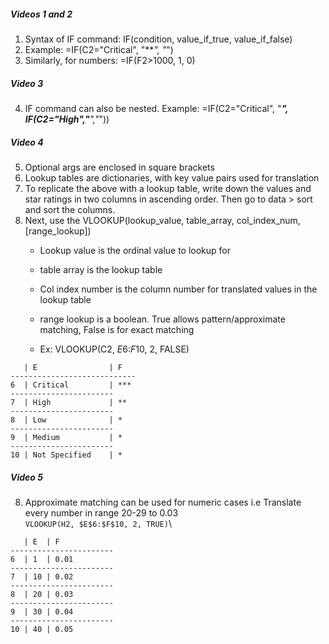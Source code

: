 ##### Videos 1 and 2
1. Syntax of IF command: IF(condition, value_if_true, value_if_false)
2. Example: =IF(C2="Critical", "***", "*")
3. Similarly, for numbers: =IF(F2>1000, 1, 0)
##### Video 3
4. IF command can also be nested. Example: =IF(C2="Critical", "***", IF(C2="High","**","*"))
##### Video 4
5. Optional args are enclosed in square brackets
6. Lookup tables are dictionaries, with key value pairs used for translation
7. To replicate the above with a lookup table, write down the values and star ratings in two columns in ascending order. Then go to data > sort and sort the columns.
8. Next, use the VLOOKUP(lookup_value, table_array, col_index_num, [range_lookup])
   - Lookup value is the ordinal value to lookup for
   - table array is the lookup table
   - Col index number is the column number for translated values in the lookup table
   - range lookup is a boolean. True allows pattern/approximate matching, False is for exact matching
   
   - Ex: VLOOKUP(C2, $E$6:$F$10, 2, FALSE)
```
   | E                | F
----------------------------
6  | Critical         | ***
-----------------------
7  | High             | **
-----------------------
8  | Low              | *
-----------------------
9  | Medium           | *
-----------------------
10 | Not Specified    | *

```
##### Video 5
8. Approximate matching can be used for numeric cases i.e Translate every number in range 20-29 to 0.03\
`VLOOKUP(H2, $E$6:$F$10, 2, TRUE)`\
```
   | E  | F
-----------------------
6  | 1  | 0.01
-----------------------
7  | 10 | 0.02
-----------------------
8  | 20 | 0.03
-----------------------
9  | 30 | 0.04
-----------------------
10 | 40 | 0.05
```
